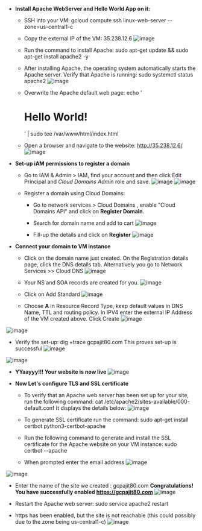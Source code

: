 - **Install Apache WebServer and Hello World App on it:**
  - SSH into your VM: gcloud compute ssh linux-web-server --zone=us-central1-c
  
  - Copy the external IP of the VM: 35.238.12.6
![image](https://github.com/Ajit1279/GCP_Learning/assets/81754034/14cdb60d-43bb-4157-884e-8147332a528e)

  - Run the command to install Apache:   sudo apt-get update && sudo apt-get install apache2 -y

  - After installing Apache, the operating system automatically starts the Apache server. Verify that Apache is running: sudo systemctl status apache2
![image](https://github.com/Ajit1279/GCP_Learning/assets/81754034/b4450d27-72df-4695-b0c8-db53b44440ee)

  - Overwrite the Apache default web page:  echo '<!doctype html><html><body><h1>Hello World!</h1></body></html>' | sudo tee /var/www/html/index.html

  - Open a browser and navigate to the website: http://35.238.12.6/
![image](https://github.com/Ajit1279/GCP_Learning/assets/81754034/c63b9c30-ccd8-453f-938c-b4c75bb07090)
 
- **Set-up iAM permissions to register a domain**
  - Go to IAM & Admin > IAM, find your account and then click Edit Principal and _Cloud Domains Admin_ role and save.
![image](https://github.com/Ajit1279/GCP_Learning/assets/81754034/d08ad6a8-cfae-4989-ad15-c6c894329d85)
![image](https://github.com/Ajit1279/GCP_Learning/assets/81754034/fa9b68fe-cd2a-4e9b-aabf-a0a81ce329e9)


  - Register a domain using Cloud Domains:
    - Go to network services > Cloud Domains , enable "Cloud Domains API" and click on **Register Domain**.  
    - Search for domain name and add to cart
![image](https://github.com/Ajit1279/GCP_Learning/assets/81754034/aabd09ce-eeae-4e58-b5bf-da37499efec5)

    - Fill-up the details and click on **Register**
![image](https://github.com/Ajit1279/GCP_Learning/assets/81754034/1827adc8-bc54-4233-883a-abbda886d266)

- **Connect your domain to VM instance**
  - Click on the domain name just created. On the Registration details page, click the DNS details tab. Alternatively you go to Network Services >> Cloud DNS
![image](https://github.com/Ajit1279/GCP_Learning/assets/81754034/74990b3c-2fbe-4630-9953-f619a0e834f2)

  - Your NS and SOA records are created for you.
![image](https://github.com/Ajit1279/GCP_Learning/assets/81754034/4d2f3598-d6c5-4f64-aeca-f3824d62036a)

  - Click on Add Standard
![image](https://github.com/Ajit1279/GCP_Learning/assets/81754034/970374de-cd26-4550-a066-16465fd745f4)
 
  - Choose **A** in Resource Record Type, keep default values in DNS Name, TTL and  routing policy. In IPV4 enter the external IP Address of the VM created above.      Click Create
![image](https://github.com/Ajit1279/GCP_Learning/assets/81754034/de7d5d33-a06a-4cea-baee-4839e450a99b)

![image](https://github.com/Ajit1279/GCP_Learning/assets/81754034/24172a5f-ebdb-4d23-994e-9510ef6a1de3)

  - Verify the set-up: dig +trace gcpajit80.com  This proves set-up is successful
![image](https://github.com/Ajit1279/GCP_Learning/assets/81754034/8e3cc6db-d7ae-4025-994b-6c2e648fc5b1)
 
![image](https://github.com/Ajit1279/GCP_Learning/assets/81754034/c52f3bd2-46df-42a3-ad69-70e415335224)

- **YYaayyy!!! Your website is now live**
![image](https://github.com/Ajit1279/GCP_Learning/assets/81754034/92d2720d-4100-491e-a5bf-8cb29671a042)

- **Now Let's configure TLS and SSL certificate**
  - To verify that an Apache web server has been set up for your site, run the following command: cat /etc/apache2/sites-available/000-default.conf
  It displays the details below:
![image](https://github.com/Ajit1279/GCP_Learning/assets/81754034/d4029e62-943c-469c-bece-4d8cb4220c84)

  - To generate SSL certificate run the command: sudo apt-get install certbot python3-certbot-apache
  
  - Run the following command to generate and install the SSL certificate for the Apache website on your VM instance: sudo certbot --apache
  - When prompted enter the email address
![image](https://github.com/Ajit1279/GCP_Learning/assets/81754034/1e78a4e9-a1b8-4561-88e7-23b0618ddc32)

![image](https://github.com/Ajit1279/GCP_Learning/assets/81754034/a28a2f8a-694d-4ef3-962f-6f970f816f26)

  - Enter the name of the site we created : gcpajit80.com
    **Congratulations! You have successfully enabled https://gcpajit80.com**
![image](https://github.com/Ajit1279/GCP_Learning/assets/81754034/30c3fb36-6ef9-437b-819c-5100817dc8f0)
 
  - Restart the Apache web server: sudo service apache2 restart
  
  - https has been enabled, but the site is not reachable (this could possibly due to the zone being us-central1-c)
![image](https://github.com/Ajit1279/GCP_Learning/assets/81754034/75203508-ab30-469c-a99e-bf34ed48fc3e)
 
